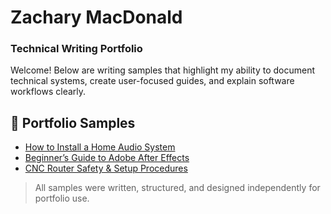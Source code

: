 # Zachary MacDonald  
### Technical Writing Portfolio  

Welcome! Below are writing samples that highlight my ability to document technical systems, create user-focused guides, and explain software workflows clearly.

## 📁 Portfolio Samples

- [How to Install a Home Audio System](Home_Audio_Install_Guide_Portfolio.pdf)
- [Beginner’s Guide to Adobe After Effects](After_Effects_Beginner_Guide_Portfolio.pdf)
- [CNC Router Safety & Setup Procedures](CNC_Router_Safety_Setup_Guide_Portfolio.pdf)

> All samples were written, structured, and designed independently for portfolio use.
